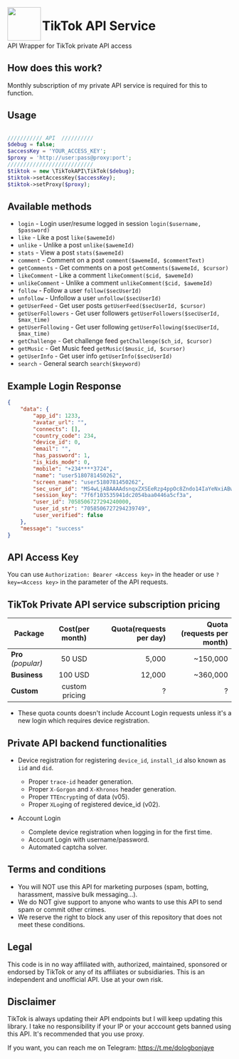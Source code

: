 <img src="https://github.com/idammi/tiktok-api/blob/main/assets/tiktok.png" width=75 align=left> <h1>TikTok API Service</h1>
API Wrapper for TikTok private API access
<br>


## How does this work?
Monthly subscription of my private API service is required for this to function.


## Usage
```php

/////////// API  //////////
$debug = false;
$accessKey = 'YOUR_ACCESS_KEY';
$proxy = 'http://user:pass@proxy:port';
///////////////////////////
$tiktok = new \TikTokAPI\TikTok($debug);
$tiktok->setAccessKey($accessKey);
$tiktok->setProxy($proxy);
```


## Available methods
- `login` - Login user/resume logged in session `login($username, $password)`
- `like` - Like a post `like($awemeId)`
- `unlike` - Unlike a post `unlike($awemeId)`
- `stats` - View a post `stats($awemeId)`
- `comment` - Comment on a post `comment($awemeId, $commentText)`
- `getComments` - Get comments on a post `getComments($awemeId, $cursor)`
- `likeComment` - Like a comment `likeComment($cid, $awemeId)`
- `unlikeComment` - Unlike a comment `unlikeComment($cid, $awemeId)`
- `follow` - Follow a user `follow($secUserId)`
- `unfollow` - Unfollow a user `unfollow($secUserId)`
- `getUserFeed` - Get user posts `getUserFeed($secUserId, $cursor)`
- `getUserFollowers` - Get user followers `getUserFollowers($secUserId, $max_time)`
- `getUserFollowing` - Get user following `getUserFollowing($secUserId, $max_time)`
- `getChallenge` - Get challenge feed `getChallenge($ch_id, $cursor)`
- `getMusic` - Get Music feed `getMusic($music_id, $cursor)`
- `getUserInfo` - Get user info `getUserInfo($secUserId)`
- `search` - General search `search($keyword)`

## Example Login Response
```json
{
    "data": {
        "app_id": 1233,
        "avatar_url": "",
        "connects": [],
        "country_code": 234,
        "device_id": 0,
        "email": "",
        "has_password": 1,
        "is_kids_mode": 0,
        "mobile": "+234****3724",
        "name": "user5180781450262",
        "screen_name": "user5180781450262",
        "sec_user_id": "MS4wLjABAAAAdsnqxZXSEeRzp4ppOc8Zndo14IaYeNxiABwTPfbGkxYCWr4OCzQF90JgJPC33jD6",
        "session_key": "7f6f103535941dc2054baa0446a5cf3a",
        "user_id": 7058506727294240000,
        "user_id_str": "7058506727294239749",
        "user_verified": false
    },
    "message": "success"
}
```

## API Access Key

You can use ```Authorization: Bearer <Access key>``` in the header or use ```?key=<Access key>``` in the parameter of the API requests. 

## TikTok Private API service subscription pricing

| Package | Cost(per month) | Quota(requests per day) | Quota (requests per month) |
| ------- | :---------------: | --------------: | -----------------: |
| **Pro** *(popular)* | 50 USD | 5,000 | ~150,000 |
| **Business** | 100 USD | 12,000 | ~360,000 |
| **Custom** | custom pricing | ? | ? |

- These quota counts doesn't include Account Login requests unless it's a new login which requires device registration.


## Private API backend functionalities

- Device registration for registering `device_id`, `install_id` also known as `iid` and `did`.
    - Proper `trace-id` header generation.
    - Proper `X-Gorgon` and `X-Khronos` header generation.
    - Proper `TTEncrypt`ing of data (v05).
    - Proper `XLog`ing of registered device_id (v02).

- Account Login
    - Complete device registration when logging in for the first time.
    - Account Login with username/password.
    - Automated captcha solver.


## Terms and conditions

- You will NOT use this API for marketing purposes (spam, botting, harassment, massive bulk messaging...).
- We do NOT give support to anyone who wants to use this API to send spam or commit other crimes.
- We reserve the right to block any user of this repository that does not meet these conditions.

## Legal

This code is in no way affiliated with, authorized, maintained, sponsored or endorsed by TikTok or any of its affiliates or subsidiaries. This is an independent and unofficial API. Use at your own risk.

##  Disclaimer
TikTok is always updating their API endpoints but I will keep updating this library. I take no responsibility if your IP or your acccount gets banned using this API. It's recommended that you use proxy.

If you want, you can reach me on Telegram: https://t.me/dologbonjaye
